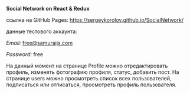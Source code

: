 **Social Network on React & Redux**

ссылка на GitHub Pages: https://sergeykorolov.github.io/SocialNetwork/

данные тестового аккаунта:

_Email:_ free@samuraijs.com

_Password:_ free

На данный момент на странице Profile можно отредактировать профиль, изменять фотографию профиля, статус, добавить пост.
На странице users можно просмотреть список всех пользователей, подписаться или отписаться, просмотреть профиль пользователя.
